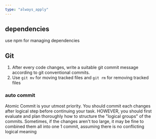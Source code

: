 ```yaml
---
type: "always_apply"
---
```


## dependencies
use npm for managing dependencies

## Git

1. After every code changes, write a suitable git commit message according to git conventional commits.
2. Use `git mv` for moving tracked files and `git rm` for removing tracked files

### auto commit

Atomic Commit is your utmost priority. You should commit each changes after logical step before continuing your task. HOWEVER, you should first evaluate and plan thoroughly how to structure the "logical groups" of the commits. Sometimes, if the changes aren't too large, it may be fine to combined them all into one 1 commit, assuming there is no conflicting logical meaning